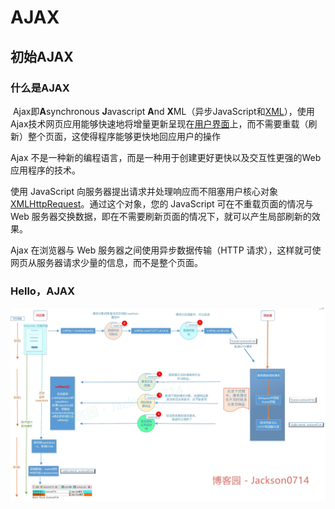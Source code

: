 # AJAX

## 初始AJAX

### 什么是AJAX

​	Ajax即**A**synchronous **J**avascript **A**nd **X**ML（异步JavaScript和[XML](https://baike.baidu.com/item/XML/86251?fromModule=lemma_inlink)），使用Ajax技术网页应用能够快速地将增量更新呈现在[用户界面](https://baike.baidu.com/item/用户界面/6582461?fromModule=lemma_inlink)上，而不需要重载（刷新）整个页面，这使得程序能够更快地回应用户的操作

Ajax 不是一种新的编程语言，而是一种用于创建更好更快以及交互性更强的Web应用程序的技术。

使用 JavaScript 向服务器提出请求并处理响应而不阻塞用户核心对象[XMLHttpRequest](https://baike.baidu.com/item/XMLHttpRequest?fromModule=lemma_inlink)。通过这个对象，您的 JavaScript 可在不重载页面的情况与 Web 服务器交换数据，即在不需要刷新页面的情况下，就可以产生局部刷新的效果。

Ajax 在浏览器与 Web 服务器之间使用异步数据传输（HTTP 请求），这样就可使网页从服务器请求少量的信息，而不是整个页面。

### Hello，AJAX

![img](414640-20160814102435953-1495183910.jpg)